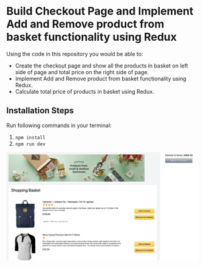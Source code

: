# Build Checkout Page and Implement Add and Remove product from basket functionality using Redux

Using the code in this repository you would be able to:

* Create the checkout page and show all the products in basket on left side of page and total price on the right side of page.
* Implement Add and Remove product from basket functionality using Redux.
* Calculate total price of products in basket using Redux.
## Installation Steps

Run following commands in your terminal:

1. ```npm install```
2. ```npm run dev```


![Checkout Page](checkout.png?raw=true "Checkout Page")
